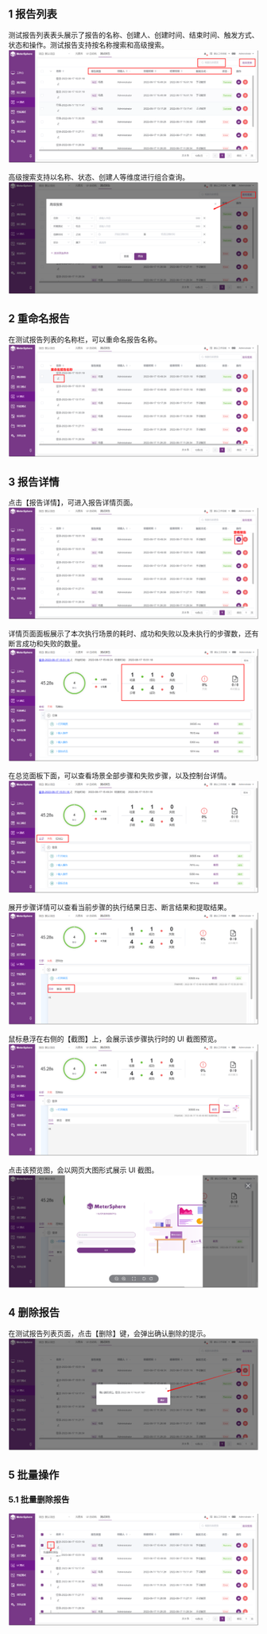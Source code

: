 ## 1 报告列表
测试报告列表表头展示了报告的名称、创建人、创建时间、结束时间、触发方式、状态和操作。测试报告支持按名称搜索和高级搜索。
![创建场景](../../img/ui_test/测试报告1.png) 

高级搜索支持以名称、状态、创建人等维度进行组合查询。
![创建场景](../../img/ui_test/测试报告2.png) 

## 2 重命名报告
在测试报告列表的名称栏，可以重命名报告名称。
![创建场景](../../img/ui_test/测试报告3.png) 

## 3 报告详情
点击【报告详情】，可进入报告详情页面。
![创建场景](../../img/ui_test/测试报告4.png) 

详情页面面板展示了本次执行场景的耗时、成功和失败以及未执行的步骤数，还有断言成功和失败的数量。
![创建场景](../../img/ui_test/测试报告5.png) 

在总览面板下面，可以查看场景全部步骤和失败步骤，以及控制台详情。
![创建场景](../../img/ui_test/测试报告6.png) 

展开步骤详情可以查看当前步骤的执行结果日志、断言结果和提取结果。
![创建场景](../../img/ui_test/测试报告7.png) 

鼠标悬浮在右侧的【截图】上，会展示该步骤执行时的 UI 截图预览。
![创建场景](../../img/ui_test/测试报告8.png) 

点击该预览图，会以网页大图形式展示 UI 截图。
![创建场景](../../img/ui_test/测试报告9.png) 

## 4 删除报告
在测试报告列表页面，点击【删除】键，会弹出确认删除的提示。
![创建场景](../../img/ui_test/测试报告10.png) 

## 5 批量操作
### 5.1 批量删除报告
![创建场景](../../img/ui_test/测试报告11.png) 